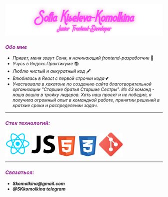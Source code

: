 ![Header](./assets/Logo3.png)
### ___<span style="color: #9d299a">Обо мне</span>___


* _Привет, меня зовут Соня, я начинающий frontend-разработчик_  👋
* _Учусь в Яндекс.Практикуме_ 📚
* _Люблю чистый и аккуратный код_ 🖋
* _Влюбилась в React с первой строчки кода_ 💕
* _Участвовала в хакатоне по созданию сайта благотворительной организации "Старшие братья Старшие Сестры". Из 43 команд - наша вошла в тройку лидеров. Хоть наш проект и не победил, я получила огромный опыт в командной работе, принятии решений в краткие сроки и распределении задач._ 

***
### ___<span style="color: #9d299a">Стек технологий:</span>___ 
![react](./assets/react.svg) ![javascript](./assets/js.svg) ![html](./assets/html.svg) ![css](./assets/css.svg) ![git](./assets/git.svg) 

***
### ___<span style="color: #9d299a">Связаться:</span>___ 

* ___Skomolkina@gmail.com___ 
* ___@SKkomolkina telegram___ 